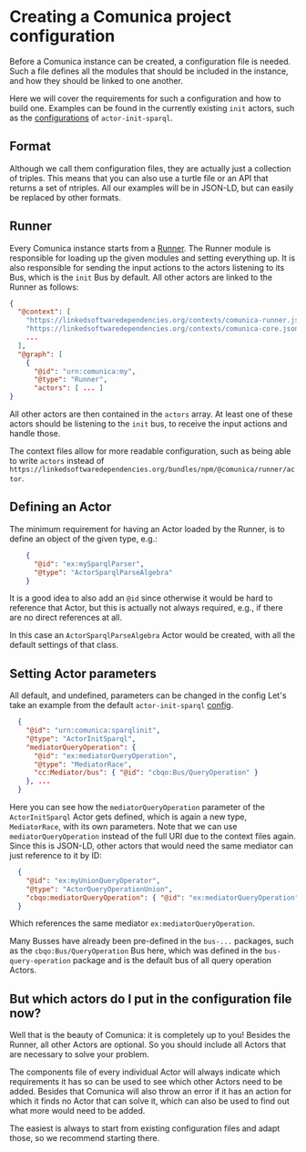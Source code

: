 # Creating a Comunica project configuration

Before a Comunica instance can be created,
a configuration file is needed.
Such a file defines all the modules that should be included in the instance,
and how they should be linked to one another.

Here we will cover the requirements for such a configuration and how to build one.
Examples can be found in the currently existing `init` actors,
such as the
[configurations](https://github.com/comunica/comunica/tree/master/packages/actor-init-sparql/config)
of `actor-init-sparql`.

## Format
Although we call them configuration files, they are actually just a collection of triples.
This means that you can also use a turtle file or an API that returns a set of ntriples.
All our examples will be in JSON-LD, but can easily be replaced by other formats.

## Runner
Every Comunica instance starts from a
[Runner](https://github.com/comunica/comunica/tree/master/packages/runner).
The Runner module is responsible for loading up the given modules and setting everything up.
It is also responsible for sending the input actions to the actors listening to its Bus,
which is the `init` Bus by default. All other actors are linked to the Runner as follows:

```json
{
  "@context": [ 
    "https://linkedsoftwaredependencies.org/contexts/comunica-runner.jsonld",
    "https://linkedsoftwaredependencies.org/contexts/comunica-core.jsonld",
    ...
  ],
  "@graph": [
    {
      "@id": "urn:comunica:my",
      "@type": "Runner",
      "actors": [ ... ]
}
```

All other actors are then contained in the `actors` array.
At least one of these actors should be listening to the `init` bus,
to receive the input actions and handle those.

The context files allow for more readable configuration,
such as being able to write `actors` instead of 
`https://linkedsoftwaredependencies.org/bundles/npm/@comunica/runner/actor`.

## Defining an Actor
The minimum requirement for having an Actor loaded by the Runner,
is to define an object of the given type, e.g.:
```json
    {
      "@id": "ex:mySparqlParser",
      "@type": "ActorSparqlParseAlgebra"
    }
```
It is a good idea to also add an `@id` since otherwise it would be hard to reference that Actor,
but this is actually not always required, 
e.g., if there are no direct references at all.

In this case an `ActorSparqlParseAlgebra` Actor would be created,
with all the default settings of that class.

## Setting Actor parameters
All default, and undefined, parameters can be changed in the config
Let's take an example from the default `actor-init-sparql`
[config](https://github.com/comunica/comunica/blob/master/packages/actor-init-sparql/config/config-default.json).

```json
  {
    "@id": "urn:comunica:sparqlinit",
    "@type": "ActorInitSparql",
    "mediatorQueryOperation": {
      "@id": "ex:mediatorQueryOperation",
      "@type": "MediatorRace",
      "cc:Mediator/bus": { "@id": "cbqo:Bus/QueryOperation" }
    }, ...
  }
```

Here you can see how the `mediatorQueryOperation` parameter
of the `ActorInitSparql` Actor gets defined,
which is again a new type, `MediatorRace`, with its own parameters.
Note that we can use `mediatorQueryOperation` instead of the full URI due to the context files again.
Since this is JSON-LD, other actors that would need the same mediator
can just reference to it by ID:
```json
  {
    "@id": "ex:myUnionQueryOperator",
    "@type": "ActorQueryOperationUnion",
    "cbqo:mediatorQueryOperation": { "@id": "ex:mediatorQueryOperation" }
  }
```
Which references the same mediator `ex:mediatorQueryOperation`.

Many Busses have already been pre-defined in the `bus-...` packages,
such as the `cbqo:Bus/QueryOperation` Bus here,
which was defined in the `bus-query-operation` package
and is the default bus of all query operation Actors.

## But which actors do I put in the configuration file now?
Well that is the beauty of Comunica:
it is completely up to you!
Besides the Runner, all other Actors are optional.
So you should include all Actors that are necessary to solve your problem.

The components file of every individual Actor will always indicate
which requirements it has so can be used to see which other Actors need to be added.
Besides that Comunica will also throw an error if it has an action
for which it finds no Actor that can solve it,
which can also be used to find out what more would need to be added.

The easiest is always to start from existing configuration files and adapt those,
so we recommend starting there.

